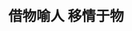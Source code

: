 # 借物喻人 移情于物

### 卜算子·咏梅

<PoetryDisplay 
  title="卜算子·咏梅"
  author="陆游"
  dynasty="宋代"
  main="孤高雅洁，坚贞自守"
  :content="[
    '驿外断桥边，寂寞开无主。已是黄昏独自愁，更着风和雨。',
    '无意苦争春，一任群芳妒。零落成泥碾作尘，只有香如故。'
  ]"
  :notes="[
    '驿站外的断桥边，梅花孤单冷清的绽放着，无人过问。已是日落黄昏，她正独自忧愁感伤，却又遭到了风雨的摧残。',
    '梅花并不想费尽心思与百花争奇斗艳，任凭百花嫉妒。即使凋零被碾作泥土，又化作尘土，它仍和往常一样散发出丝丝清香。'
  ]"
  moral="诗人虽一生坎坷，备受排挤，但依然坚守爱国理想和高尚情操，至死不渝。"
/>

### 减字木兰花·双龙对起

<PoetryDisplay 
  title="减字木兰花·双龙对起"
  author="苏轼"
  dynasty="宋代"
  main=""
  :content="[
    '双龙对起，白甲苍髯烟雨里。疏影微香，下有幽人昼梦长。',
    '湖风清软，双鹊飞来争噪晚。翠飐红轻，时下凌霄百尺英。'
  ]"
  :notes="[
    '两株古松冲天而起，铜枝铁干，屈伸偃仰，仿佛白甲苍髯的两条巨龙，张牙舞爪，在烟雨中飞腾。凌霄花的金红色花朵，掩映于一片墨绿苍翠之间，让人感到了一股淡淡的清香，一个和尚正躺在浓荫下的竹床上沉睡。',
    '从湖上吹来的风，又清又软；一对喜鹊飞来树上，叽叽喳喳。只见在微风的摩挲之下，青翠的松枝伸展摇动，金红色的凌霄花儿微微颤动。'
  ]"
  moral="透露出一种空灵、恬淡、与世无争的禅意。"
/>

### 墨梅·王冕

<PoetryDisplay 
  title="墨梅"
  author="王冕"
  dynasty="元代"
  main=""
  :content="[
    '我家洗砚池头树，朵朵花开淡墨痕。',
    '不要人夸好颜色，只留清气满乾坤。'
  ]"
  :notes="[
    '我家洗砚池边有一棵梅树，朵朵开放的梅花都像是用淡淡的墨汁点染而成。',
    '它不需要别人夸奖颜色多么好看，只是要将清香之气弥漫在天地之间。'
  ]"
  moral="不向世俗献媚、清高自守的坚贞品格"
/>

### 菊花·元稹

<PoetryDisplay 
  title="菊花"
  author="元稹"
  dynasty="唐代"
  main=""
  :content="[
    '秋丛绕舍似陶家，遍绕篱边日渐斜。',
    '不是花中偏爱菊，此花开尽更无花。'
  ]"
  :notes="[
    '一丛一丛的秋菊环绕着房屋好似到了陶渊明的家。绕着篱笆观赏菊花，不知不觉太阳已经快落山了。',
    '不是因为百花中偏爱菊花，只是因为菊花开过之后再无花可赏。'
  ]"
  moral="诗人对菊花坚贞品格的赞美，也表达了自己不随波逐流的精神"
/>

### 蝉·虞世南

<PoetryDisplay 
  title="蝉"
  author="虞世南"
  dynasty="唐代"
  main=""
  :content="[
    '垂緌饮清露，流响出疏桐（緌ruí:古代帽带的下垂部分）',
    '居高声自远，非是藉秋风。'
  ]"
  :notes="[
    '蝉垂下像帽缨一样的触角吸吮着清澈甘甜的露水，连续不断的鸣叫声从稀疏的梧桐树枝间传出。',
    '蝉正是因为在高处它的声音才能传得远，并非是凭借秋风的力量。'
  ]"
  moral="诗人认为，品格高洁的人，不需要凭借外在的权势地位（秋风），自然能声名远扬。这是对自身修为的自信。"
/>

<style scoped>
    h3{
     opacity: 0;
    }
</style>
